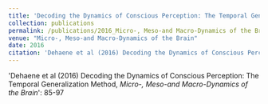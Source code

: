 ```yaml
---
title: 'Decoding the Dynamics of Conscious Perception: The Temporal Generalization Method'
collection: publications
permalink: /publications/2016_Micro-, Meso-and Macro-Dynamics of the Brain_Dehaene_DecodingtheDynamics
venue: "Micro-, Meso-and Macro-Dynamics of the Brain"
date: 2016
citation: 'Dehaene et al (2016) Decoding the Dynamics of Conscious Perception: The Temporal Generalization Method, <i>Micro-, Meso-and Macro-Dynamics of the Brain</i>': 85-97
---
```

'Dehaene et al (2016) Decoding the Dynamics of Conscious Perception: The Temporal Generalization Method, <i>Micro-, Meso-and Macro-Dynamics of the Brain</i>': 85-97
